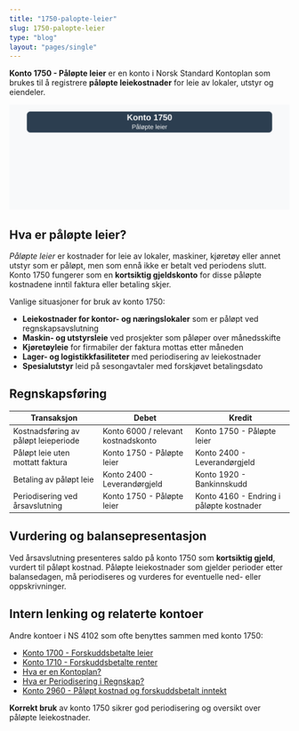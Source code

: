 ```yaml
---
title: "1750-palopte-leier"
slug: 1750-palopte-leier
type: "blog"
layout: "pages/single"
---
```


**Konto 1750 - Påløpte leier** er en konto i Norsk Standard Kontoplan som brukes til å registrere **påløpte leiekostnader** for leie av lokaler, utstyr og eiendeler.

![Illustrasjon av konto 1750 Påløpte leier](1750-palopte-leier-image.svg)

## Hva er påløpte leier?

*Påløpte leier* er kostnader for leie av lokaler, maskiner, kjøretøy eller annet utstyr som er påløpt, men som ennå ikke er betalt ved periodens slutt. Konto 1750 fungerer som en **kortsiktig gjeldskonto** for disse påløpte kostnadene inntil faktura eller betaling skjer.

Vanlige situasjoner for bruk av konto 1750:

* **Leiekostnader for kontor- og næringslokaler** som er påløpt ved regnskapsavslutning
* **Maskin- og utstyrsleie** ved prosjekter som påløper over månedsskifte
* **Kjøretøyleie** for firmabiler der faktura mottas etter måneden
* **Lager- og logistikkfasiliteter** med periodisering av leiekostnader
* **Spesialutstyr** leid på sesongavtaler med forskjøvet betalingsdato

## Regnskapsføring

| Transaksjon                             | Debet                                    | Kredit                                     |
|-----------------------------------------|------------------------------------------|--------------------------------------------|
| Kostnadsføring av påløpt leieperiode    | Konto 6000 / relevant kostnadskonto      | Konto 1750 - Påløpte leier                 |
| Påløpt leie uten mottatt faktura        | Konto 1750 - Påløpte leier               | Konto 2400 - Leverandørgjeld               |
| Betaling av påløpt leie                 | Konto 2400 - Leverandørgjeld             | Konto 1920 - Bankinnskudd                  |
| Periodisering ved årsavslutning         | Konto 1750 - Påløpte leier               | Konto 4160 - Endring i påløpte kostnader   |

## Vurdering og balansepresentasjon

Ved årsavslutning presenteres saldo på konto 1750 som **kortsiktig gjeld**, vurdert til påløpt kostnad. Påløpte leiekostnader som gjelder perioder etter balansedagen, må periodiseres og vurderes for eventuelle ned- eller oppskrivninger.

## Intern lenking og relaterte kontoer

Andre kontoer i NS 4102 som ofte benyttes sammen med konto 1750:

* [Konto 1700 - Forskuddsbetalte leier](/blogs/kontoplan/1700-forskuddsbetalte-leier "Konto 1700 - Forskuddsbetalte leier: Regnskapsføring av forhåndsbetalte leiekostnader")
* [Konto 1710 - Forskuddsbetalte renter](/blogs/kontoplan/1710-forskuddsbetalte-renter "Konto 1710 - Forskuddsbetalte renter: Regnskapsføring av forskuddsbetalte renteutgifter")
* [Hva er en Kontoplan?](/blogs/regnskap/hva-er-kontoplan "Hva er en Kontoplan? Komplett Guide til Kontoplaner i Norsk Regnskap")
* [Hva er Periodisering i Regnskap?](/blogs/regnskap/hva-er-periodisering "Hva er Periodisering i Regnskap? Guide til periodisering av kostnader og inntekter")
* [Konto 2960 - Påløpt kostnad og forskuddsbetalt inntekt](/blogs/kontoplan/2960-palopte-kostnad-og-forskuddsbetalt-inntekt "Konto 2960 - Påløpt kostnad og forskuddsbetalt inntekt: Regnskapsføring av påløpt kostnad og forskuddsbetalt inntekt")

**Korrekt bruk** av konto 1750 sikrer god periodisering og oversikt over påløpte leiekostnader.
